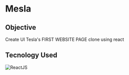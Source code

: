 # Mesla

## Objective

Create UI Tesla's FIRST WEBSITE PAGE clone using react 


## Tecnology Used

<img src="https://www.google.com/url?sa=i&url=https%3A%2F%2Fwww.pngwing.com%2Fen%2Fsearch%3Fq%3Dreact&psig=AOvVaw2IIqt9XIFfOT7GUiOrvM6H&ust=1647823368216000&source=images&cd=vfe&ved=0CAsQjRxqFwoTCOjHrca60_YCFQAAAAAdAAAAABAD" alt="ReactJS">
